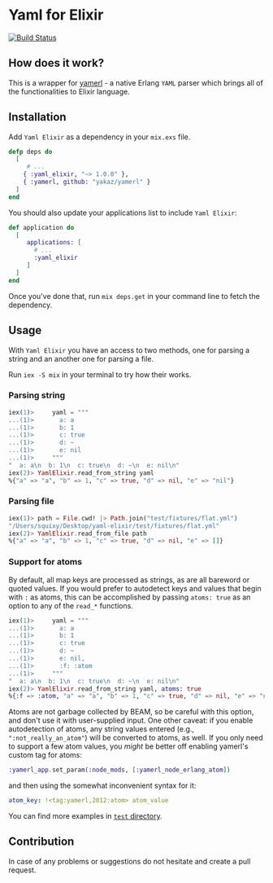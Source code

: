 # Yaml for Elixir

[![Build Status](https://travis-ci.org/KamilLelonek/yaml-elixir.svg)](https://travis-ci.org/KamilLelonek/yaml-elixir)

## How does it work?

This is a wrapper for [yamerl](https://github.com/yakaz/yamerl) - a native Erlang `YAML` parser which brings all of the functionalities to Elixir language.

## Installation

Add `Yaml Elixir` as a dependency in your `mix.exs` file.

```elixir
defp deps do
  [
     # ...
    { :yaml_elixir, "~> 1.0.0" },
    { :yamerl, github: "yakaz/yamerl" }
  ]
end
```

You should also update your applications list to include `Yaml Elixir`:

```elixir
def application do
  [
     applications: [
       # ...
       :yaml_elixir
     ]
  ]
end
```

Once you've done that, run `mix deps.get` in your command line to fetch the dependency.

## Usage

With `Yaml Elixir` you have an access to two methods, one for parsing a string and an another one for parsing a file.

Run `iex -S mix` in your terminal to try how their works.

### Parsing string

```elixir
iex(1)>     yaml = """
...(1)>       a: a
...(1)>       b: 1
...(1)>       c: true
...(1)>       d: ~
...(1)>       e: nil
...(1)>     """
"  a: a\n  b: 1\n  c: true\n  d: ~\n  e: nil\n"
iex(2)> YamlElixir.read_from_string yaml
%{"a" => "a", "b" => 1, "c" => true, "d" => nil, "e" => "nil"}
```

### Parsing file

```elixir
iex(1)> path = File.cwd! |> Path.join("test/fixtures/flat.yml")
"/Users/squixy/Desktop/yaml-elixir/test/fixtures/flat.yml"
iex(2)> YamlElixir.read_from_file path
%{"a" => "a", "b" => 1, "c" => true, "d" => nil, "e" => []}
```

### Support for atoms

By default, all map keys are processed as strings, as are all bareword or quoted
values. If you would prefer to autodetect keys and values that begin with `:` as
atoms, this can be accomplished by passing `atoms: true` as an option to any of
the `read_*` functions.

```elixir
iex(1)>     yaml = """
...(1)>       a: a
...(1)>       b: 1
...(1)>       c: true
...(1)>       d: ~
...(1)>       e: nil,
...(1)>       :f: :atom
...(1)>     """
"  a: a\n  b: 1\n  c: true\n  d: ~\n  e: nil\n"
iex(2)> YamlElixir.read_from_string yaml, atoms: true
%{:f => :atom, "a" => "a", "b" => 1, "c" => true, "d" => nil, "e" => "nil"}

```

Atoms are not garbage collected by BEAM, so be careful with this option, and
don't use it with user-supplied input. One other caveat: if you enable
autodetection of atoms, any string values entered (e.g.,
`":not_really_an_atom"`) will be converted to atoms, as well. If you only need
to support a few atom values, you _might_ be better off enabling yamerl's
custom tag for atoms:

```elixir
:yamerl_app.set_param(:node_mods, [:yamerl_node_erlang_atom])
```

and then using the somewhat inconvenient syntax for it:

```yaml
atom_key: !<tag:yamerl,2012:atom> atom_value
```

You can find more examples in [`test` directory](https://github.com/KamilLelonek/yaml-elixir/blob/master/test/yaml_elixir_test.exs).

## Contribution

In case of any problems or suggestions do not hesitate and create a pull request.
